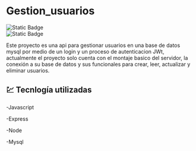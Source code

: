 # Gestion_usuarios  

![Static Badge](https://img.shields.io/badge/version-01-green)   
![Static Badge](https://img.shields.io/badge/Estado-en%20proceso...-yellow)

Este  proyecto es una api para gestionar usuarios en una base de datos mysql por medio de un login y un proceso de autenticacion JWt, actualmente el proyecto solo cuenta con el montaje basico del servidor, la conexión a su base de datos y sus funcionales para crear, leer, actualizar y eliminar usuarios.

## :chart: Tecnlogía utilizadas
-Javascript

-Express

-Node

-Mysql


